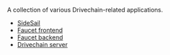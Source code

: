 A collection of various Drivechain-related applications.

- [SideSail](packages/sidesail/README.md)
- [Faucet frontend](packages/faucet/README.md)
- [Faucet backend](faucet-backend/README.md)
- [Drivechain server](drivechain-server/README.md)
